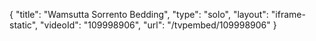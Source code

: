 {
    "title": "Wamsutta Sorrento Bedding",
    "type": "solo",
    "layout": "iframe-static",
    "videoId": "109998906",
    "url": "\/tvpembed\/109998906"
}
